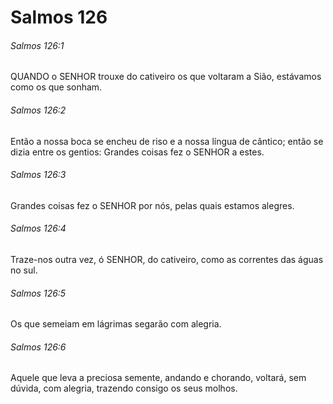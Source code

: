 # Salmos 126

###### Salmos 126:1

QUANDO o SENHOR trouxe do cativeiro os que voltaram a Sião, estávamos como os que sonham.

###### Salmos 126:2

Então a nossa boca se encheu de riso e a nossa língua de cântico; então se dizia entre os gentios: Grandes coisas fez o SENHOR a estes.

###### Salmos 126:3

Grandes coisas fez o SENHOR por nós, pelas quais estamos alegres.

###### Salmos 126:4

Traze-nos outra vez, ó SENHOR, do cativeiro, como as correntes das águas no sul.

###### Salmos 126:5

Os que semeiam em lágrimas segarão com alegria.

###### Salmos 126:6

Aquele que leva a preciosa semente, andando e chorando, voltará, sem dúvida, com alegria, trazendo consigo os seus molhos.


